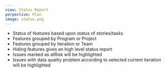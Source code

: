 ```yaml
---
view: Status Report
perpective: Plan
image: status.png
---
```

- Status of features based upon status of stories/tasks
- Features grouped by Program or Project
- Features grouped by Iteration or Team
- Hiding features gives an high level status report
- Issues marked as atRisk will be highlighted 
- Issues with data quality problem according to selected current iteration will be highlighted
